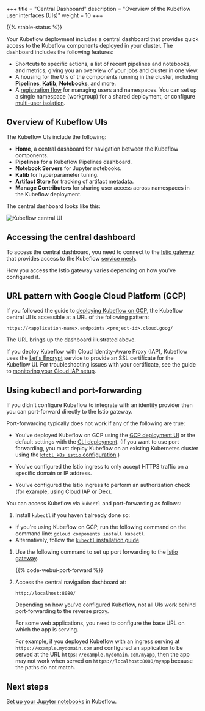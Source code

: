 +++
title = "Central Dashboard"
description = "Overview of the Kubeflow user interfaces (UIs)"
weight = 10
+++

{{% stable-status %}}

Your Kubeflow deployment includes a central dashboard that provides quick access
to the Kubeflow components deployed in your cluster. The dashboard includes the
following features:

- Shortcuts to specific actions, a list of recent pipelines and notebooks, and
  metrics, giving you an overview of your jobs and cluster in one view.
- A housing for the UIs of the components running in the cluster, including
  **Pipelines**, **Katib**, **Notebooks**, and more.
- A [registration flow](/docs/components/central-dash/registration-flow/) for
  managing users and namespaces. You can set up a single namespace (workgroup)
  for a shared deployment, or configure
  [multi-user isolation](/docs/components/multi-tenancy/).

## Overview of Kubeflow UIs

The Kubeflow UIs include the following:

* **Home**, a central dashboard for navigation between the Kubeflow components.
* **Pipelines** for a Kubeflow Pipelines dashboard.
* **Notebook Servers** for Jupyter notebooks.
* **Katib** for hyperparameter tuning.
* **Artifact Store** for tracking of artifact metadata.
* **Manage Contributors** for sharing user access across namespaces in the 
  Kubeflow deployment.

The central dashboard looks like this:

<img src="/docs/images/central-ui.png"
  alt="Kubeflow central UI"
  class="mt-3 mb-3 border border-info rounded">

## Accessing the central dashboard

To access the central dashboard, you need to connect to the 
[Istio gateway](https://istio.io/docs/concepts/traffic-management/#gateways) that 
provides access to the Kubeflow 
[service mesh](https://istio.io/docs/concepts/what-is-istio/#what-is-a-service-mesh).

How you access the Istio gateway varies depending on how you've configured it.

## URL pattern with Google Cloud Platform (GCP)

If you followed the guide to [deploying Kubeflow on GCP](/docs/gke/deploy/), 
the Kubeflow central UI is accessible at a URL of the following pattern:

```
https://<application-name>.endpoints.<project-id>.cloud.goog/
```

The URL brings up the dashboard illustrated above.

If you deploy Kubeflow with Cloud Identity-Aware Proxy (IAP), Kubeflow uses the
[Let's Encrypt](https://letsencrypt.org/) service to provide an SSL certificate
for the Kubeflow UI. For troubleshooting issues with your certificate, see the
guide to
[monitoring your Cloud IAP setup](/docs/gke/deploy/monitor-iap-setup/).

## Using kubectl and port-forwarding

If you didn't configure Kubeflow to integrate with an identity provider 
then you can port-forward directly to the Istio gateway.

Port-forwarding typically does not work if any of the following are true:

  * You've deployed Kubeflow on GCP using the 
    [GCP deployment UI](/docs/gke/deploy/deploy-ui/) or the default settings 
    with the [CLI deployment](/docs/gke/deploy/deploy-cli/). (If you want to
    use port forwarding, you must deploy Kubeflow on an existing Kubernetes 
    cluster using the [`kfctl_k8s_istio` 
    configuration](/docs/started/k8s/kfctl-k8s-istio/).)

  * You've configured the Istio ingress to only accept 
    HTTPS traffic on a specific domain or IP address.

  * You've configured the Istio ingress to perform an authorization check 
    (for example, using Cloud IAP or [Dex](https://github.com/dexidp/dex)).


You can access Kubeflow via `kubectl` and port-forwarding as follows:

1. Install `kubectl` if you haven't already done so:

  * If you're using Kubeflow on GCP, run the following command on the command
    line: `gcloud components install kubectl`.
  * Alternatively, follow the [`kubectl`
    installation guide](https://kubernetes.io/docs/tasks/tools/install-kubectl/).

1. Use the following command to set up port forwarding to the
  [Istio gateway](https://istio.io/docs/tasks/traffic-management/ingress/ingress-control/).

    {{% code-webui-port-forward %}}

1. Access the central navigation dashboard at:

    ```
    http://localhost:8080/
    ```

    Depending on how you've configured Kubeflow, not all UIs work behind 
    port-forwarding to the reverse proxy.

    For some web applications, you need to configure the base URL on which
    the app is serving.
    
    For example, if you deployed Kubeflow with an ingress serving at 
    `https://example.mydomain.com` and configured an application
    to be served at the URL `https://example.mydomain.com/myapp`, then the 
    app may not work when served on
    `https://localhost:8080/myapp` because the paths do not match.

## Next steps

[Set up your Jupyter notebooks](/docs/notebooks/setup/) in Kubeflow.
